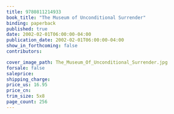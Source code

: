 ```yaml
---
title: 9780811214933
book_title: "The Museum of Unconditional Surrender"
binding: paperback
published: true
date: 2002-02-01T06:00:00-04:00
publication_date: 2002-02-01T06:00:00-04:00
show_in_forthcoming: false
contributors:

cover_image_path: The_Museum_Of_Unconditional_Surrender.jpg
forsale: false
saleprice:
shipping_charge:
price_us: 16.95
price_cn:
trim_size: 5x8
page_count: 256
---
```


